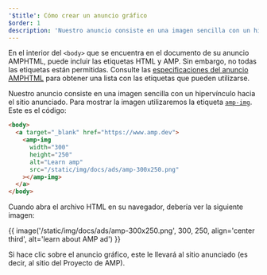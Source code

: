 ```yaml
---
'$title': Cómo crear un anuncio gráfico
$order: 1
description: 'Nuestro anuncio consiste en una imagen sencilla con un hipervínculo hacia el sitio anunciado. Para mostrar la imagen utilizaremos la etiqueta amp-img. Este es el código: ...'
---
```


En el interior del `<body>` que se encuentra en el documento de su anuncio AMPHTML, puede incluir las etiquetas HTML y AMP. Sin embargo, no todas las etiquetas están permitidas. Consulte las [especificaciones del anuncio AMPHTML](../../../../documentation/guides-and-tutorials/learn/a4a_spec.md#allowed-amp-extensions-and-builtins) para obtener una lista con las etiquetas que pueden utilizarse.

Nuestro anuncio consiste en una imagen sencilla con un hipervínculo hacia el sitio anunciado. Para mostrar la imagen utilizaremos la etiqueta [`amp-img`](../../../../documentation/components/reference/amp-img.md). Este es el código:

```html
<body>
  <a target="_blank" href="https://www.amp.dev">
    <amp-img
      width="300"
      height="250"
      alt="Learn amp"
      src="/static/img/docs/ads/amp-300x250.png"
    ></amp-img>
  </a>
</body>
```

Cuando abra el archivo HTML en su navegador, debería ver la siguiente imagen:

{{ image('/static/img/docs/ads/amp-300x250.png', 300, 250, align='center third', alt='learn about AMP ad') }}

Si hace clic sobre el anuncio gráfico, este le llevará al sitio anunciado (es decir, al sitio del Proyecto de AMP).
